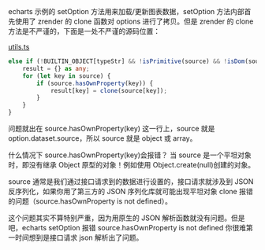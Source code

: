 echarts 示例的 setOption 方法用来加载/更新图表数据，setOption 方法内部首先使用了 zrender 的 clone 函数对 options 进行了拷贝。但是 zrender 的 clone 方法是不严谨的，下面是一处不严谨的源码位置：

[utils.ts](https://github.com/ecomfe/zrender/blob/master/src/core/util.ts)

```ts
else if (!BUILTIN_OBJECT[typeStr] && !isPrimitive(source) && !isDom(source)) {
    result = {} as any;
    for (let key in source) {
        if (source.hasOwnProperty(key)) {
            result[key] = clone(source[key]);
        }
    }
}
```

问题就出在 source.hasOwnProperty(key) 这一行上，source 就是 option.dataset.source，所以 source 就是 object 或 array。

什么情况下 source.hasOwnProperty(key)会报错？
当 source 是一个平坦对象时，即没有继承 Object 原型的对象！例如使用 Object.create(null)创建的对象。

source 通常是我们通过接口请求到的数据进行设置的，接口请求就涉及到 JSON 反序列化，如果你用了第三方的 JSON 序列化库就可能出现平坦对象 clone 报错的问题（source.hasOwnProperty is not defined）。

这个问题其实不算特别严重，因为用原生的 JSON 解析函数就没有问题。但是吧，echarts setOption 报错 source.hasOwnProperty is not defined 你很难第一时间想到是接口请求 json 解析出了问题。
